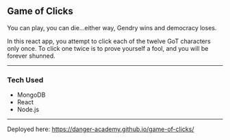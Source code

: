 ## Game of Clicks
You can play, you can die...either way, Gendry wins and democracy loses.

In this react app, you attempt to click each of the twelve GoT characters only once. 
To click one twice is to prove yourself a fool, and you will be forever shunned.
***
### Tech Used
* MongoDB
* React
* Node.js
***
Deployed here: https://danger-academy.github.io/game-of-clicks/




